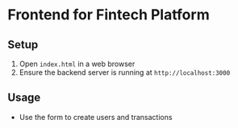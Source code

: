 # Frontend for Fintech Platform

## Setup

1. Open `index.html` in a web browser
2. Ensure the backend server is running at `http://localhost:3000`

## Usage

- Use the form to create users and transactions
